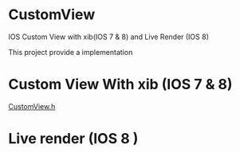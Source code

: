 CustomView
==========

IOS Custom View with xib(IOS 7 &amp; 8) and Live Render (IOS 8)

This project provide a implementation

# Custom View With xib (IOS 7 &amp; 8)

[CustomView.h](CustomViewTest/TemplateView1.h)

# Live render (IOS 8 )
